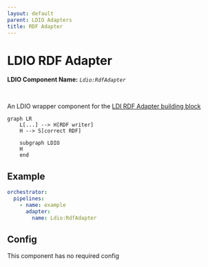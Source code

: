 ```yaml
---
layout: default
parent: LDIO Adapters
title: RDF Adapter
---
```


# LDIO RDF Adapter

<b>LDIO Component Name:</b> <i>`Ldio:RdfAdapter`</i>

<br>

An LDIO wrapper component for the [LDI RDF Adapter building block](../../core/ldi-adapters/rdf-adapter)

```mermaid
graph LR
    L[...] --> H[RDF writer]
    H --> S[correct RDF]

    subgraph LDIO
    H
    end
```

## Example

```yml
orchestrator:
  pipelines:
    - name: example
      adapter:
        name: Ldio:RdfAdapter
```

## Config

This component has no required config
